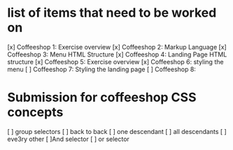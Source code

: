 # list of items that need to be worked on

[x] Coffeeshop 1: Exercise overview
[x] Coffeeshop 2: Markup Language
[x] Coffeeshop 3: Menu HTML Structure
[x] Coffeeshop 4: Landing Page HTML structure
[x] Coffeeshop 5: Exercise overview
[x] Coffeeshop 6: styling the menu
[ ] Coffeeshop 7: Styling the landing page
[ ] Coffeeshop 8:

# Submission for coffeeshop CSS concepts

[ ] group selectors
[ ] back to back
[ ] one descendant
[ ] all descendants
[ ] eve3ry other
[ ]And selector
[ ] or selector
